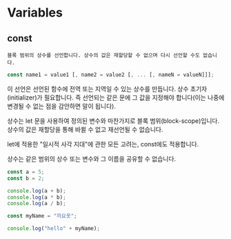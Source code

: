 # Variables

## const

    블록 범위의 상수를 선언합니다. 상수의 값은 재할당할 수 없으며 다시 선언할 수도 없습니다.

```js
const name1 = value1 [, name2 = value2 [, ... [, nameN = valueN]]];
```

이 선언은 선언된 함수에 전역 또는 지역일 수 있는 상수를 만듭니다. 상수 초기자(initializer)가 필요합니다. 즉 선언되는 같은 문에 그 값을 지정해야 합니다(이는 나중에 변경될 수 없는 점을 감안하면 말이 됩니다).

상수는 let 문을 사용하여 정의된 변수와 마찬가지로 블록 범위(block-scope)입니다. 상수의 값은 재할당을 통해 바뀔 수 없고 재선언될 수 없습니다.

let에 적용한 "일시적 사각 지대"에 관한 모든 고려는, const에도 적용합니다.

상수는 같은 범위의 상수 또는 변수와 그 이름을 공유할 수 없습니다.

```js
const a = 5;
const b = 2;

console.log(a + b);
console.log(a * b);
console.log(a / b);

const myName = "끼요옷";

console.log("hello" + myName);
```
